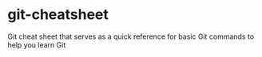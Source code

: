 # git-cheatsheet
Git cheat sheet that serves as a quick reference for basic Git commands to help you learn Git
